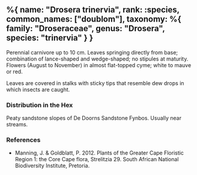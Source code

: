 %{
    name: "Drosera trinervia",
    rank: :species,
    common_names: ["doublom"],
    taxonomy: %{
        family: "Droseraceae",
        genus: "Drosera",
        species: "trinervia"
    }
}
---

Perennial carnivore up to 10 cm. Leaves springing directly from base; combination of lance-shaped and wedge-shaped; no stipules at maturity. Flowers (August to November) in almost flat-topped cyme; white to mauve or red.

<!-- read more -->

Leaves are covered in stalks with sticky tips that resemble dew drops in which insects are caught.

### Distribution in the Hex

Peaty sandstone slopes of De Doorns Sandstone Fynbos. Usually near streams.

### References

* Manning, J. & Goldblatt, P. 2012. Plants of the Greater Cape Floristic Region 1: the Core Cape flora, Strelitzia 29. South African National Biodiversity Institute, Pretoria.